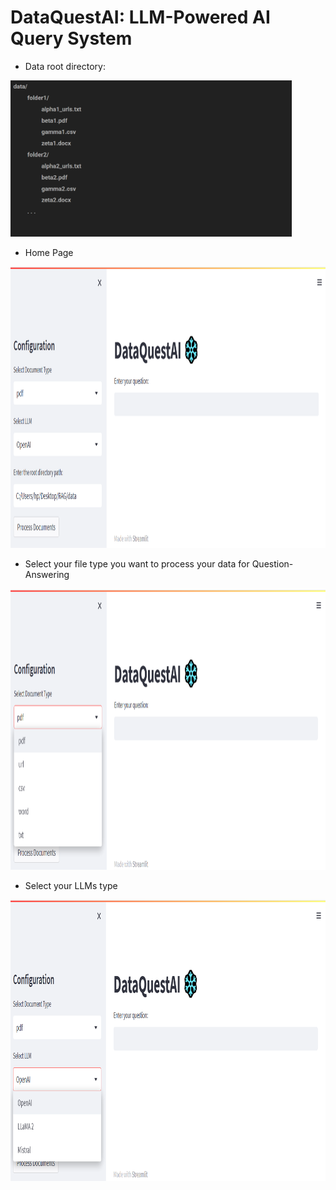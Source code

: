 # DataQuestAI: LLM-Powered AI Query System

- Data root directory:
<img src="https://github.com/gyan2976/RAG-Retrieval-Augmented-Generation-/blob/main/Output/data%20directory.png?raw=true" width="450" height="250">

- Home Page
<img src="https://github.com/gyan2976/RAG-Retrieval-Augmented-Generation-/blob/main/Output/HomePage.png?raw=true" width="850" height="450">

- Select your file type you want to process your data for Question-Answering
<img src="https://github.com/gyan2976/RAG-Retrieval-Augmented-Generation-/blob/main/Output/FileType.png?raw=true" width="850" height="450">

- Select your LLMs type
<img src="https://github.com/gyan2976/RAG-Retrieval-Augmented-Generation-/blob/main/Output/LLMType.png?raw=true" width="850" height="450">
